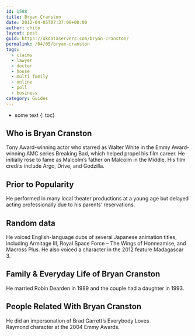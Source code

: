 ```yaml
---
id: 1588
title: Bryan Cranston
date: 2012-04-05T07:37:09+00:00
author: chito
layout: post
guid: https://ukdataservers.com/bryan-cranston/
permalink: /04/05/bryan-cranston
tags:
  - claims
  - lawyer
  - doctor
  - house
  - multi family
  - online
  - poll
  - business
category: Guides
---
```


* some text
{: toc}


## Who is  Bryan Cranston
                  
                  
                  
Tony Award-winning actor who starred as Walter White in the Emmy Award-winning AMC series Breaking Bad, which helped propel his film career. He initially rose to fame as Malcolm&#8217;s father on Malcolm in the Middle. His film credits include Argo, Drive, and Godzilla. 
                  
                
                
                
## Prior to Popularity 
                  
                  
                  
He performed in many local theater productions at a young age but delayed acting professionally due to his parents&#8217; reservations. 
                  
                
                
                
## Random data 
                  
                  
                  
He voiced English-language dubs of several Japanese animation titles, including Armitage III, Royal Space Force &#8211; The Wings of Honneamise, and Macross Plus. He also voiced a character in the 2012 feature Madagascar 3. 
                  
                
                
                
## Family & Everyday Life of Bryan Cranston
                  
                  
                  
He married Robin Dearden in 1989 and the couple had a daughter in 1993. 
                  
                
                
                
## People Related With  Bryan Cranston
                  
                  
                  
He did an impersonation of Brad Garrett&#8217;s Everybody Loves Raymond character at the 2004 Emmy Awards. 
                  
                
              
            
          
          
          
    
    
  
